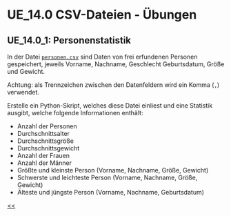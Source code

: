 # UE_14.0 CSV-Dateien - Übungen

## UE_14.0_1: Personenstatistik

In der Datei [`personen.csv`](../daten/personen.csv) sind Daten von frei erfundenen
Personen gespeichert, jeweils Vorname, Nachname, Geschlecht
Geburtsdatum, Größe und Gewicht.

Achtung: als Trennzeichen zwischen den Datenfeldern wird ein Komma (`,`) verwendet.

Erstelle ein Python-Skript, welches diese Datei einliest und
eine Statistik ausgibt, welche folgende Informationen enthält:

* Anzahl der Personen
* Durchschnittsalter
* Durchschnittsgröße
* Durchschnittsgewicht
* Anzahl der Frauen
* Anzahl der Männer
* Größte und kleinste Person (Vorname, Nachname, Größe, Gewicht)
* Schwerste und leichteste Person (Vorname, Nachname, Größe, Gewicht)
* Älteste und jüngste Person (Vorname, Nachname, Geburtsdatum)

[<<](../skriptum/14.0_CSV_Dateien.md)
